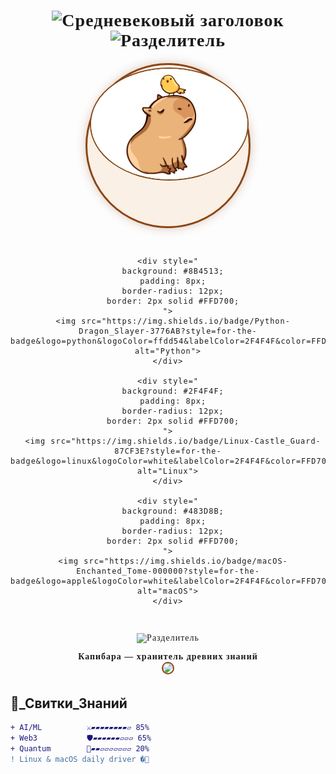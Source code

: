 <div align="center" style="font-family: 'Times New Roman', serif; letter-spacing: 1px;">

  <!-- Заголовок в средневековом стиле -->
  <h1 align="center">
    <img src="https://readme-typing-svg.demolab.com?font=Georgia&weight=600&size=32&duration=4000&pause=1000&color=8B4513&width=600&lines=%E2%9A%9E%EF%B8%8F+Fedorov.sFF+%F0%9F%97%9D;%F0%9F%96%95+Code+Alchemist+%E2%9C%94%EF%B8%8F;%F0%9F%8F%B0+Linux+%26+MacOS+Paladin+%F0%9F%8F%B0" alt="Средневековый заголовок">
    <img src="https://readme-typing-svg.demolab.com?font=Georgia&size=20&pause=1000&color=8B4513&width=600&lines=▬▬▬▬▬▬▬▬▬▬▬▬▬▬▬▬▬▬▬▬▬▬▬▬▬▬▬▬▬▬▬▬▬▬▬▬▬▬▬▬▬▬▬" alt="Разделитель">
  </h1>

  <!-- Аватар в стиле рыцарского щита -->
  <div style="
    width: 250px;
    height: 250px;
    margin: 20px auto;
    border-radius: 50%;
    border: 3px solid #8B4513;
    padding: 4px;
    background: #FAF0E6;
    box-shadow: 0 0 15px rgba(139,69,19,0.3);
  ">
    <img 
      src="https://raw.githubusercontent.com/Nemets87/Nemets87/main/photo_2025-02-12_08-53-12.jpg" 
      width="100%"
      style="
        border-radius: 50%;
        border: 2px solid #8B4513;
        filter: sepia(0.3) contrast(1.1);
      "
      alt="Рыцарь кода"
    >
  </div>

  <!-- Бейджи в стиле средневековых гербов -->
  <div align="center" style="
    display: flex;
    flex-wrap: wrap;
    gap: 15px;
    justify-content: center;
    margin: 30px 0;
    max-width: 800px;
  ">

    <div style="
      background: #8B4513;
      padding: 8px;
      border-radius: 12px;
      border: 2px solid #FFD700;
    ">
      <img src="https://img.shields.io/badge/Python-Dragon_Slayer-3776AB?style=for-the-badge&logo=python&logoColor=ffdd54&labelColor=2F4F4F&color=FFD700" alt="Python">
    </div>

    <div style="
      background: #2F4F4F;
      padding: 8px;
      border-radius: 12px;
      border: 2px solid #FFD700;
    ">
      <img src="https://img.shields.io/badge/Linux-Castle_Guard-87CF3E?style=for-the-badge&logo=linux&logoColor=white&labelColor=2F4F4F&color=FFD700" alt="Linux">
    </div>

    <div style="
      background: #483D8B;
      padding: 8px;
      border-radius: 12px;
      border: 2px solid #FFD700;
    ">
      <img src="https://img.shields.io/badge/macOS-Enchanted_Tome-000000?style=for-the-badge&logo=apple&logoColor=white&labelColor=2F4F4F&color=FFD700" alt="macOS">
    </div>

  </div>

  <!-- Разделитель -->
  <img src="https://readme-typing-svg.demolab.com?font=Georgia&size=20&pause=1000&color=8B4513&width=600&lines=▬▬▬▬▬▬▬▬▬▬▬▬▬▬▬▬▬▬▬▬▬▬▬▬▬▬▬▬▬▬▬▬▬▬▬▬▬▬▬▬▬▬▬" alt="Разделитель">

  **Капибара — хранитель древних знаний**  
  <img src="https://media.giphy.com/media/3o7abKhOpu0NwenH3O/giphy.gif" width="200" style="border:2px solid #8B4513; border-radius:12px;">

</div>

## 🏰_Свитки_Знаний

```diff
+ AI/ML          ⚔️▰▰▰▰▰▰▰▰▱ 85% 
+ Web3           🛡️▰▰▰▰▰▰▱▱▱ 65%
+ Quantum        🧙▰▰▱▱▱▱▱▱▱ 20%
! Linux & macOS daily driver �🏰
